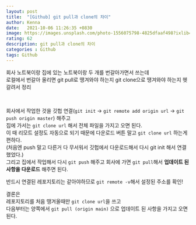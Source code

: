 ```yaml
---
layout: post
title:  "[Github] git pull과 clone의 차이"
author: Kenna
date:   2021-10-06 11:26:35 +0830
image: https://images.unsplash.com/photo-1556075798-4825dfaaf498?ixlib=rb-1.2.1&ixid=MnwxMjA3fDB8MHxwaG90by1wYWdlfHx8fGVufDB8fHx8&auto=format&fit=crop&w=755&q=80
rating: 62
description: git pull과 clone의 차이
categories : Github
tags: Github
---
```


회사 노트북이랑 집에 있는 노트북이랑 두 개를 번갈아가면서 쓰는데  
로컬에서 번갈아 올리면 git pull로 땡겨와야 하는지 git clone으로 땡겨와야 하는지 헷갈려서 정리  

<br>

회사에서 작업한 것을 깃헙 연결(`git init` -> `git remote add origin url` -> `git push origin master`) 해주고  
집에 가서는 `git clone url` 해서 전체 파일을 가지고 오면 된다.  
이 때 리모트 설정도 자동으로 되기 때문에 다운로드 버튼 말고 `git clone url` 하는게 편하다.  
(처음엔 push 말고 다른거 다 무서워서 깃헙에서 다운로드해서 다시 git init 해서 연결했었다.)  
그리고 집에서 작업해서 다시 `git push` 해주고 회사에 가면 `git pull`해서 <b>업데이트 된 사항을 다운로드</b> 해주면 된다.  

반드시 연결된 레포지토리는 같아야하므로 `git remote -v`해서 설정된 주소를 확인!  

결론은   
레포지토리를 처음 땡겨올때만 `git clone url`을 쓰고  
다음부터는 양쪽에서 `git pull (origin main)` 으로 업데이트 된 사항을 가지고 오면 된다.